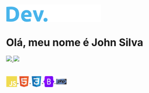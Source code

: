 <div class="display-block">
 <img src="https://github.com/JhonSilva17/JhonSilva17/blob/main/Dev.%20Jonh.svg" min-width="260px" align="center" max-width="260px" width="260px"  alt="Logo Dev.John">
</div>
 
 <h1>Olá, meu nome é John Silva</h1>
 
 <div>
  <a href="https://github.com/JhonSilva17">
  <img height="180em" src="https://github-readme-stats.vercel.app/api?username=JhonSilva17&show_icons=true&theme=algolia&include_all_commits=true&count_private=true"/>
  <img height="180em" src="https://github-readme-stats.vercel.app/api/top-langs/?username=JhonSilva17&layout=compact&langs_count=7&theme=algolia"/>
</div>
  
<div style="display: inline_block; margin-top: 20px"><br>
  <img align="center" alt="Rafa-Js" height="30" width="30" src="https://raw.githubusercontent.com/devicons/devicon/master/icons/javascript/javascript-plain.svg">
  <img align="center" alt="Rafa-HTML" height="30" width="30" src="https://raw.githubusercontent.com/devicons/devicon/master/icons/html5/html5-original.svg">
  <img align="center" alt="Rafa-CSS" height="30" width="30" src="https://raw.githubusercontent.com/devicons/devicon/master/icons/css3/css3-original.svg">
  <img align="center" alt="Rafa-CSS" height="30" width="30" src="https://raw.githubusercontent.com/devicons/devicon/master/icons/bootstrap/bootstrap-original.svg">
  <img align="center" alt="Rafa-CSS" height="30" width="30" src="https://raw.githubusercontent.com/devicons/devicon/master/icons/php/php-original.svg">
</div>
